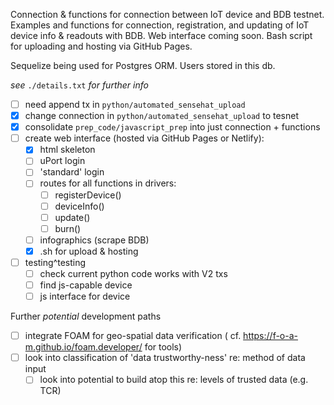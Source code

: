 Connection &amp; functions for connection between IoT device and BDB testnet.
Examples and functions for connection, registration, and updating of IoT device info & readouts with BDB.
Web interface coming soon. Bash script for uploading and hosting via GitHub Pages.

Sequelize being used for Postgres ORM. Users stored in this db.

*see* `./details.txt` *for further info*

- [ ] need append tx in `python/automated_sensehat_upload`
- [x] change connection in `python/automated_sensehat_upload` to tesnet
- [x] consolidate `prep_code/javascript_prep` into just connection + functions
- [ ] create web interface (hosted via GitHub Pages or Netlify):
	+ [x] html skeleton
	+ [ ] uPort login
	+ [ ] 'standard' login
	+ [ ] routes for all functions in drivers:
		- [ ] registerDevice()
		- [ ] deviceInfo()
		- [ ] update()
		- [ ] burn()
	+ [ ] infographics (scrape BDB)
	+ [x] .sh for upload & hosting
- [ ] testing^testing
	+ [ ] check current python code works with V2 txs
	+ [ ] find js-capable device
	+ [ ] js interface for device

Further *potential* development paths
- [ ] integrate FOAM for geo-spatial data verification ( cf. https://f-o-a-m.github.io/foam.developer/ for tools)
- [ ] look into classification of 'data trustworthy-ness' re: method of data input
	+ [ ] look into potential to build atop this re: levels of trusted data (e.g. TCR)

